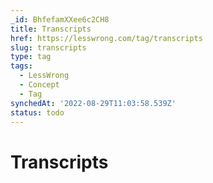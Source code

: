 ```yaml
---
_id: BhfefamXXee6c2CH8
title: Transcripts
href: https://lesswrong.com/tag/transcripts
slug: transcripts
type: tag
tags:
  - LessWrong
  - Concept
  - Tag
synchedAt: '2022-08-29T11:03:58.539Z'
status: todo
---
```


# Transcripts
